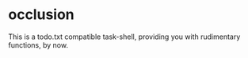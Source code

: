 occlusion
=========

This is a todo.txt compatible task-shell, providing you with rudimentary functions, by now.
